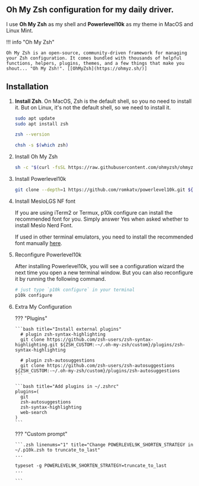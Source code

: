 ## **Oh My Zsh** configuration for my daily driver.

I use **Oh My Zsh** as my shell and **Powerlevel10k** as my theme in MacOS and Linux Mint.

!!! info "Oh My Zsh"

    Oh My Zsh is an open-source, community-driven framework for managing your Zsh configuration. It comes bundled with thousands of helpful functions, helpers, plugins, themes, and a few things that make you shout... "Oh My Zsh!". [[OhMyZsh](https://ohmyz.sh/)]

## Installation

1.  **Install Zsh**. On MacOS, Zsh is the default shell, so you no need to install it. But on Linux, it's not the default shell, so we need to install it.

    ```bash title="Run in terminal"
    sudo apt update
    sudo apt install zsh
    ```

    ```bash title="Verify Zsh installation"
    zsh --version
    ```

    ```bash title="Make Zsh default shell"
    chsh -s $(which zsh)
    ```

2.  Install Oh My Zsh

    ```bash title="Install"
    sh -c "$(curl -fsSL https://raw.githubusercontent.com/ohmyzsh/ohmyzsh/master/tools/install.sh)"
    ```

3.  Install Powerlevel10k

    ```bash title="Run in terminal"
    git clone --depth=1 https://github.com/romkatv/powerlevel10k.git ${ZSH_CUSTOM:-$HOME/.oh-my-zsh/custom}/themes/powerlevel10k
    ```

4.  Install MesloLGS NF font

    If you are using iTerm2 or Termux, p10k configure can install the recommended font for you. Simply answer Yes when asked whether to install Meslo Nerd Font.

    If used in other terminal emulators, you need to install the recommended font manually [here](https://github.com/romkatv/powerlevel10k?tab=readme-ov-file#manual-font-installation).

5.  Reconfigure Powerlevel10k

    After installing Powerlevel10k, you will see a configuration wizard the next time you open a new terminal window. But you can also reconfigure it by running the following command.

    ```bash title="Run in terminal"
    # just type `p10k configure` in your terminal
    p10k configure
    ```

6.  Extra My Configuration

    ??? "Plugins"

        ```bash title="Install external plugins"
          # plugin zsh-syntax-highlighting
          git clone https://github.com/zsh-users/zsh-syntax-highlighting.git ${ZSH_CUSTOM:-~/.oh-my-zsh/custom}/plugins/zsh-syntax-highlighting

          # plugin zsh-autosuggestions
          git clone https://github.com/zsh-users/zsh-autosuggestions ${ZSH_CUSTOM:-~/.oh-my-zsh/custom}/plugins/zsh-autosuggestions
        ```

        ```bash title="Add plugins in ~/.zshrc"
        plugins=(
          git
          zsh-autosuggestions
          zsh-syntax-highlighting
          web-search
        )
        ```

    ??? "Custom prompt"

        ```.zsh linenums="1" title="Change POWERLEVEL9K_SHORTEN_STRATEGY in ~/.p10k.zsh to truncate_to_last"
        ...

        typeset -g POWERLEVEL9K_SHORTEN_STRATEGY=truncate_to_last
        ...

        ```
